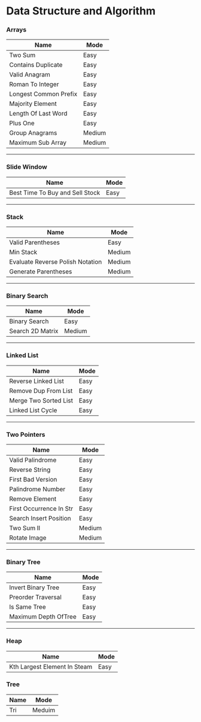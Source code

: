 # Data Structure and Algorithm

### Arrays
| Name                  | Mode   |
|-----------------------|--------|
| Two Sum               | Easy   |
| Contains Duplicate    | Easy   |
| Valid Anagram         | Easy   |
| Roman To Integer      | Easy   |
| Longest Common Prefix | Easy   |
| Majority Element      | Easy   |
| Length Of Last Word   | Easy   |
| Plus One              | Easy   |
| Group Anagrams        | Medium |
| Maximum Sub Array     | Medium |

___

### Slide Window
| Name | Mode   |
|------|--------|
|  Best Time To Buy and Sell Stock | Easy |

___

### Stack
| Name                             | Mode   |
|----------------------------------|--------|
| Valid Parentheses                | Easy |
| Min Stack                        | Medium |
| Evaluate Reverse Polish Notation | Medium |
| Generate Parentheses             | Medium |

___

### Binary Search
| Name             | Mode   |
|------------------|--------|
| Binary Search    | Easy   |
| Search 2D Matrix | Medium |

___

### Linked List
| Name                  | Mode   |
|-----------------------|--------|
| Reverse Linked List   | Easy |
| Remove Dup From List  | Easy |
| Merge Two Sorted List | Easy |
| Linked List Cycle     | Easy |

---

### Two Pointers
| Name                    | Mode   |
|-------------------------|--------|
| Valid Palindrome        | Easy   |
| Reverse String          | Easy   |
| First Bad Version       | Easy   |
| Palindrome Number       | Easy   |
| Remove Element          | Easy   |
| First Occurrence In Str | Easy   |
| Search Insert Position  | Easy   |
| Two Sum II              | Medium |
| Rotate Image            | Medium |

---

### Binary Tree
| Name               | Mode   |
|--------------------|--------|
| Invert Binary Tree | Easy   |
| Preorder Traversal | Easy   |
| Is Same Tree       | Easy   |
| Maximum Depth OfTree | Easy   |

---

### Heap
| Name                         | Mode   |
|------------------------------|--------|
| Kth Largest Element In Steam | Easy   |

### Tree
| Name | Mode   |
|------|--------|
| Tri  | Meduim |
